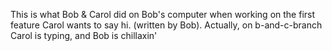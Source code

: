 This is what Bob & Carol did on Bob's computer when working on the first feature
Carol wants to say hi. (written by Bob). Actually, on b-and-c-branch Carol is typing, and Bob is chillaxin' 